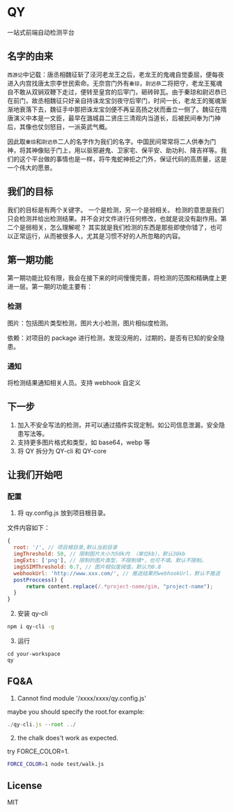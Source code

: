 # QY

一站式前端自动检测平台

## 名字的由来

`西游记`中记载：唐丞相魏征斩了泾河老龙王之后，老龙王的鬼魂自觉委屈，便每夜进入内宫找唐太宗李世民索命。无奈宫门外有`秦琼`，`尉迟恭`二将把守，老龙王冤魂自不敢从双锏双鞭下走过，便转至皇宫的后宰门，砸砖碎瓦。由于秦琼和尉迟恭已在前门，故丞相魏征只好亲自持诛龙宝剑夜守后宰门，时间一长，老龙王的冤魂渐渐地衰落下去，魏征手中那把诛龙宝剑便不再呈高扬之状而垂立一侧了。魏征在隋唐演义中本是一文臣，最早在潞城县二贤庄三清观内当道长，后被民间奉为门神后，其像也仗剑怒目，一派英武气概。

因此取`秦琼`和`尉迟恭`二人的名字作为我们的名字。中国民间常常将二人供奉为门神，将其神像贴于门上，用以驱邪避鬼、卫家宅、保平安、助功利、降吉祥等。我们的这个平台做的事情也是一样，将牛鬼蛇神拒之门外，保证代码的高质量，这是一个伟大的愿景。

## 我们的目标

我们的目标是有两个关键字。 一个是检测，另一个是弱相关。 检测的意思是我们只会检测并给出检测结果。并不会对文件进行任何修改，也就是说没有副作用。第二个是弱相关，怎么理解呢？ 其实就是我们检测的东西是那些即使你错了，也可以正常运行，从而被很多人，尤其是习惯不好的人所忽略的内容。

## 第一期功能

第一期功能比较有限，我会在接下来的时间慢慢完善，将检测的范围和精确度上更进一层。第一期的功能主要有：

### 检测

图片：包括图片类型检测，图片大小检测，图片相似度检测。

依赖：对项目的 package 进行检测，发现没用的，过期的，是否有已知的安全隐患。

### 通知

将检测结果通知相关人员。支持 webhook 自定义

## 下一步

1. 加入不安全写法的检测，并可以通过插件实现定制。如公司信息泄漏，安全隐患写法等。
2. 支持更多图片格式和类型，如 base64，webp 等
3. 将 QY 拆分为 QY-cli 和 QY-core

## 让我们开始吧

### 配置

1. 将 qy.config.js 放到项目根目录。

文件内容如下：

```js
{
  root: '/', // 项目根目录,默认当前目录
  imgThreshold: 50, // 限制图片大小为50k内 （单位kb），默认30kb
  imgExts: ['png'], // 限制的图片类型，不限制填*，也可不填。默认不限制。
  imgSSIMThreshold: 0.7, // 图片相似度阀值，默认为0.8
  webhookUrl: 'http://www.xxx.com/', // 推送结果的webhookUrl，默认不推送
  postProccess() {
      return content.replace(/.*project-name/gim, "project-name");
  }
}
```

2. 安装 qy-cli

```bash
npm i qy-cli -g
```

3. 运行

```
cd your-workspace
qy
```

## FQ&A

1. Cannot find module '/xxxx/xxxx/qy.config.js'

maybe you should specify the root.for example:

```js
./qy-cli.js --root ../
```

2. the chalk does't work as expected.

try FORCE_COLOR=1.

```bash
FORCE_COLOR=1 node test/walk.js
```

## License

MIT
